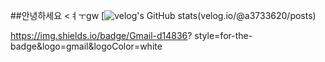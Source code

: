 ##안녕하세요
<ㅕㅜgw
[![velog's GitHub stats](https://velog.readme-stats.versel.app/api?ia3733620)(velog.io/@a3733620/posts)

https://img.shields.io/badge/Gmail-d14836?
style=for-the-badge&logo=gmail&logoColor=white

